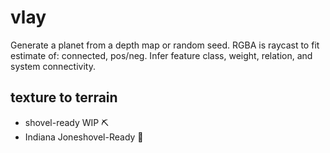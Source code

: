 # vlay
Generate a planet from a depth map or random seed. RGBA is raycast to fit estimate of: connected, pos/neg. Infer feature class, weight, relation, and system connectivity.

## texture to terrain
- shovel-ready WIP ⛏️
- Indiana Joneshovel-Ready 🚧
